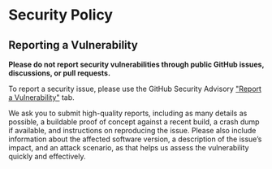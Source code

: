 # Security Policy

## Reporting a Vulnerability

**Please do not report security vulnerabilities through public GitHub issues, discussions, or pull requests.**

To report a security issue, please use the GitHub Security Advisory ["Report a Vulnerability"](https://github.com/transparency-dev/trillian-tessera/security/advisories) tab.

We ask you to submit high-quality reports, including as many details as possible, a buildable proof of concept against a recent build, a crash dump if available, and instructions on reproducing the issue. Please also include information about the affected software version, a description of the issue’s impact, and an attack scenario, as that helps us assess the vulnerability quickly and effectively.
